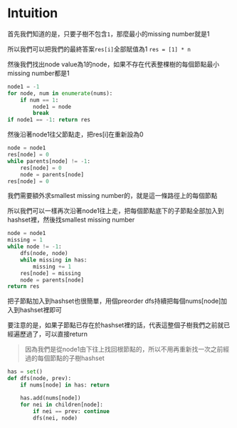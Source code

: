 # Intuition

首先我們知道的是，只要子樹不包含`1`，那麼最小的missing number就是1

所以我們可以把我們的最終答案`res[i]`全部賦值為1
`res = [1] * n`

然後我們找出node value為1的node，如果不存在代表整棵樹的每個節點最小missing number都是1

```py
node1 = -1
for node, num in enumerate(nums):
    if num == 1:
        node1 = node
        break
if node1 == -1: return res
```

然後沿著node1往父節點走，把res[i]在重新設為0
```py
node = node1
res[node] = 0
while parents[node] != -1:
    res[node] = 0
    node = parents[node]
res[node] = 0
```

我們需要額外求smallest missing number的，就是這一條路徑上的每個節點

所以我們可以一樣再次沿著node1往上走，把每個節點底下的子節點全部加入到hashset裡，然後找smallest missing number

```py
node = node1
missing = 1
while node != -1:
    dfs(node, node)
    while missing in has:
        missing += 1
    res[node] = missing
    node = parents[node]
return res
```

把子節點加入到hashset也很簡單，用個preorder dfs持續把每個nums[node]加入到hashset裡即可

要注意的是，如果子節點已存在於hashset裡的話，代表這整個子樹我們之前就已經遍歷過了，可以直接return

>因為我們是從node1由下往上找回根節點的，所以不用再重新找一次之前經過的每個節點的子樹hashset

```py
has = set()
def dfs(node, prev):
    if nums[node] in has: return

    has.add(nums[node])
    for nei in children[node]:
        if nei == prev: continue
        dfs(nei, node)
```
